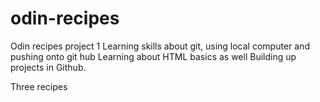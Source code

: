# odin-recipes

Odin recipes project 1
Learning skills about git, using local computer and pushing onto git hub
Learning about HTML basics as well
Building up projects in Github.

Three recipes
